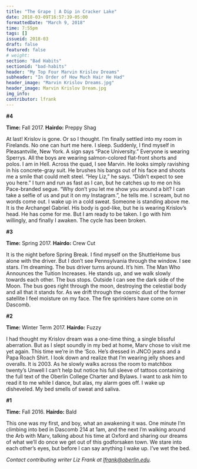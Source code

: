 ```yaml
---
title: "The Grape | A Dip in Cracker Lake"
date: 2018-03-09T16:57:39-05:00
formattedDate: "March 9, 2018"
time: 7:55pm
tags: []
issueid: 2018-03
draft: false
featured: false
# weight:
section: "Bad Habits"
sectionid: "bad-habits"
header: "My Top Four Marvin Krislov Dreams"
subheader: "In Order of How Much Hair He Had"
header_image: "Marvin Krislov Dreams.jpg"
header_image: Marvin Krislov Dream.jpg
img_info:
contributor: lfrank
---
```


**#4**

**Time:** Fall 2017. **Hairdo:** Preppy Shag

At last! Krislov is gone. Or so I thought. I’m finally settled into my room in Firelands. No one can hurt me here. I sleep. Suddenly, I find myself in Pleasantville, New York. A sign says “Pace University.” Everyone is wearing Sperrys. All the boys are wearing salmon-colored flat-front shorts and polos. I am in Hell. Across the quad, I see Marvin. He looks simply ravishing in his concrete-gray suit. He brushes his bangs out of his face and shoots me a smile that could melt steel. “Hey Liz,” he says. “Didn’t expect to see you here.” I turn and run as fast as I can, but he catches up to me on his Pace-branded segue. “Why don’t you let me show you around a bit? I can take a selfie of us and put it on my Instagram.”, he tells me. I scream, but no words come out. I wake up in a cold sweat. Someone is standing above me. It is the Archangel Gabriel. His body is god-like, but he is wearing Krislov’s head. He has come for me. But I am ready to be taken. I go with him willingly, and finally I awaken. The cycle has been broken.

**#3**

**Time:** Spring 2017. **Hairdo:** Crew Cut

It is the night before Spring Break. I find myself on the ShuttleHome bus alone with the driver. But I don’t see Pennsylvania through the window. I see stars. I’m dreaming. The bus driver turns around. It’s him. The Man Who Announces the Tuition Increases. He stands up, and we walk slowly towards each other. The bus stops. Outside I can see the dark side of the Moon. The bus goes right through the moon, destroying the celestial body and all that it stands for. As we drift through the cosmic dust of the former satellite I feel moisture on my face. The fire sprinklers have come on in Dascomb.

**#2**

**Time:** Winter Term 2017. **Hairdo:** Fuzzy

I had thought my Krislov dream was a one-time thing, a single blissful aberration. But as I slept soundly in my bed at home, Marv chose to visit me yet again. This time we’re in the ‘Sco. He’s dressed in JNCO jeans and a Papa Roach Shirt. I look down and realize that I’m wearing jelly shoes and overalls. It is 2003. As he slowly walks across the room to matchbox twenty’s Unwell I can’t help but notice his full sleeve of tattoos containing the full text of the Oberlin College Charter and Bylaws. I want to ask him to read it to me while I dance, but alas, my alarm goes off. I wake up disheveled. My bed smells of sweat and saliva.

**#1**

**Time:** Fall 2016. **Hairdo:** Bald

This one was my first, and boy, what an awakening it was. One minute I’m climbing into bed in Dascomb 214 at 1am, and the next I’m walking around the Arb with Marv, talking about his time at Oxford and sharing our dreams of what we’ll do once we get out of this godforsaken town. We stare into each other’s eyes, but before I can say anything I wake up. I’ve wet the bed.

*Contact contributing writer Liz Frank at lfrank@oberlin.edu.*
